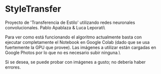 # StyleTransfer
Proyecto de 'Transferencia de Estilo' utilizando redes neuronales convolucionales.
Pablo Apablaza & Luca Leporati\\

Para ver como está funcionando el algoritmo actualmente basta con ejecutar completamente el Notebook en Google Colab (dado que se usa fuertemente la GPU que provee). Las imágenes a utilizar están cargadas en Google Photos por lo que no es necesario subir ninguna.\\

Si se desea, se puede probar con imágenes a gusto; no debería haber errores.
